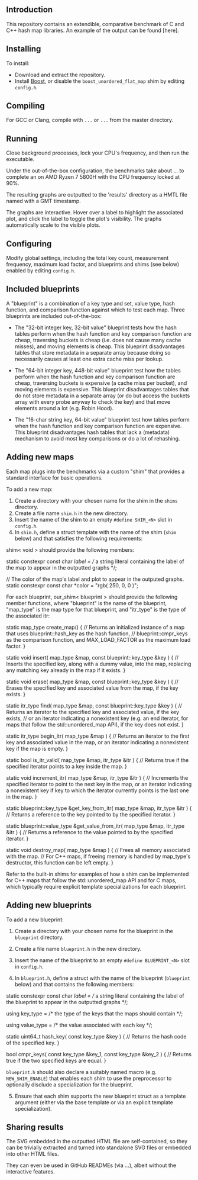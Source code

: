 ## Introduction

This repository contains an extendible, comparative benchmark of C and C++ hash map libraries.
An example of the output can be found [here].

## Installing

To install:

- Download and extract the repository.
- Install [Boost](...), or disable the `boost_unordered_flat_map` shim by editing `config.h`.

## Compiling

For GCC or Clang, compile with `...` or `...` from the master directory.

## Running

Close background processes, lock your CPU's frequency, and then run the executable.

Under the out-of-the-box configuration, the benchmarks take about ... to complete an on AMD Ryzen 7 5800H with the CPU frequency locked at 90%.

The resulting graphs are outputted to the 'results' directory as a HMTL file named with a GMT timestamp.

The graphs are interactive. Hover over a label to highlight the associated plot, and click the label to toggle the plot's visibility. The graphs automatically scale to the visible plots.

## Configuring

Modify global settings, including the total key count, measurement frequency, maximum load factor, and blueprints and shims (see below) enabled by editing `config.h`.

## Included blueprints

A "blueprint" is a combination of a key type and set, value type, hash function, and comparison function against which to test each map.
Three blueprints are included out-of-the-box:

- The "32-bit integer key, 32-bit value" blueprint tests how the hash tables perform when the hash function and key comparison function are cheap, traversing buckets is cheap (i.e. does not cause many cache misses), and moving elements is cheap.
This blueprint disadvantages tables that store metadata in a separate array because doing so necessarily causes at least one extra cache miss per lookup.

 - The "64-bit integer key, 448-bit value" blueprint test how the tables perform when the hash function and key comparison function are cheap, traversing buckets is expensive (a cache miss per bucket), and moving elements is expensive.
This blueprint disadvantages tables that do not store metadata in a separate array (or do but access the buckets array with every probe anyway to check the key) and that move elements around a lot (e.g. Robin Hood).

- The "16-char string key, 64-bit value" blueprint test how tables perform when the hash function and key comparison function are expensive.
This blueprint disadvantages hash tables that lack a (metadata) mechanism to avoid most key comparisons or do a lot of rehashing.

## Adding new maps

Each map plugs into the benchmarks via a custom "shim" that provides a standard interface for basic operations.

To add a new map:

1. Create a directory with your chosen name for the shim in the `shims` directory.
2. Create a file name `shim.h` in the new directory.
3. Insert the name of the shim to an empty `#define SHIM_<N>` slot in `config.h`.
4. In `shim.h`, define a struct template with the name of the shim (`shim` below) and that satisfies the following requirements:

shim< void > should provide the following members:

static constexpr const char *label = /* a string literal containing the label of the map to appear in the outputted graphs */;

// The color of the map's label and plot to appear in the outputed graphs.
static constexpr const char *color = "rgb( 250, 0, 0 )";

For each blueprint, our_shim< blueprint > should provide the following member functions, where "blueprint" is the name of the blueprint, "map_type" is the map type for that blueprint, and "itr_type" is the type of the associated itr:

static map_type create_map()
{
  // Returns an initialized instance of a map that uses blueprint::hash_key as the hash function,
  // blueprint::cmpr_keys as the comparison function, and MAX_LOAD_FACTOR as the maximum load factor.
}

static void insert( map_type &map, const blueprint::key_type &key )
{
  // Inserts the specified key, along with a dummy value, into the map, replacing any matching key already in the map if it exists.
}

static void erase( map_type &map, const blueprint::key_type &key )
{
  // Erases the specified key and associated value from the map, if the key exists.
}

static itr_type find( map_type &map, const blueprint::key_type &key )
{
  // Returns an iterator to the specified key and associated value, if the key exists,
  // or an iterator indicating a nonexistent key (e.g. an end iterator, for maps that follow the std::unordered_map API), if the key does not exist.
}

static itr_type begin_itr( map_type &map )
{
  // Returns an iterator to the first key and associated value in the map, or an iterator indicating a nonexistent key if the map is empty.
}

static bool is_itr_valid( map_type &map, itr_type &itr )
{
  // Returns true if the specified iterator points to a key inside the map.
}

static void increment_itr( map_type &map, itr_type &itr )
{
  // Increments the specified iterator to point to the next key in the map, or an iterator indicating a nonexistent key if key to which the iterator currently points is the last one in the map.
}

static blueprint::key_type &get_key_from_itr( map_type &map, itr_type &itr )
{
  // Returns a reference to the key pointed to by the specified iterator.
}

static blueprint::value_type &get_value_from_itr( map_type &map, itr_type &itr )
{
  // Returns a reference to the value pointed to by the specified iterator.
}

static void destroy_map( map_type &map )
{
  // Frees all memory associated with the map.
  // For C++ maps, if freeing memory is handled by map_type's destructor, this function can be left empty.
}

Refer to the built-in shims for examples of how a shim can be implemented for C++ maps that follow the std::unordered_map API and for C maps, which typically require explicit template specializations for each blueprint.

## Adding new blueprints

To add a new blueprint:

1. Create a directory with your chosen name for the blueprint in the `blueprint` directory.

2. Create a file name `blueprint.h` in the new directory.

3. Insert the name of the blueprint to an empty `#define BLUEPRINT_<N>` slot in `config.h`.

4. In `blueprint.h`, define a struct with the name of the blueprint (`blueprint` below) and that contains the following members:

static constexpr const char *label = /* a string literal containing the label of the blueprint to appear in the outputted graphs */;

using key_type = /* the type of the keys that the maps should contain */;

using value_type = /* the value associated with each key */;

static uint64_t hash_key( const key_type &key )
{
  // Returns the hash code of the specified key.
}

bool cmpr_keys( const key_type &key_1, const key_type &key_2 )
{
  // Returns true if the two specified keys are equal.
}

`blueprint.h` should also declare a suitably named macro (e.g. `NEW_SHIM_ENABLE`) that enables each shim to use the preprocessor to optionally disclude a specialization for the blueprint.

5. Ensure that each shim supports the new blueprint struct as a template argument (either via the base template or via an explicit template specialization).

## Sharing results

The SVG embedded in the outputted HTML file are self-contained, so they can be trivially extracted and turned into standalone SVG files or embedded into other HTML files.

They can even be used in GitHub READMEs (via ...), albeit without the interactive features.
